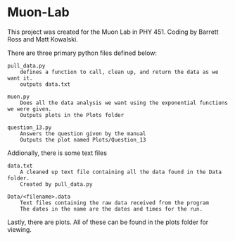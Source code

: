 # Muon-Lab
This project was created for the Muon Lab in PHY 451.
Coding by Barrett Ross and Matt Kowalski.

There are three primary python files defined below:
	
	pull_data.py
		defines a function to call, clean up, and return the data as we want it.
		outputs data.txt
	
	muon.py
		Does all the data analysis we want using the exponential functions we were given.
		Outputs plots in the Plots folder
		
	question_13.py
		Answers the question given by the manual
		Outputs the plot named Plots/Question_13
	
Addionally, there is some text files
		
	data.txt
		A cleaned up text file containing all the data found in the Data folder.
		Created by pull_data.py
		
	Data/<filename>.data
		Text files containing the raw data received from the program
		The dates in the name are the dates and times for the run.
		
Lastly, there are plots. All of these can be found in the plots folder for viewing.
		